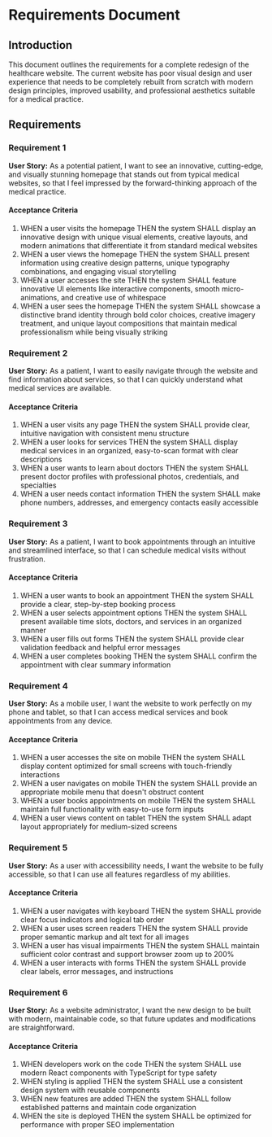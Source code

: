 # Requirements Document

## Introduction

This document outlines the requirements for a complete redesign of the healthcare website. The current website has poor visual design and user experience that needs to be completely rebuilt from scratch with modern design principles, improved usability, and professional aesthetics suitable for a medical practice.

## Requirements

### Requirement 1

**User Story:** As a potential patient, I want to see an innovative, cutting-edge, and visually stunning homepage that stands out from typical medical websites, so that I feel impressed by the forward-thinking approach of the medical practice.

#### Acceptance Criteria

1. WHEN a user visits the homepage THEN the system SHALL display an innovative design with unique visual elements, creative layouts, and modern animations that differentiate it from standard medical websites
2. WHEN a user views the homepage THEN the system SHALL present information using creative design patterns, unique typography combinations, and engaging visual storytelling
3. WHEN a user accesses the site THEN the system SHALL feature innovative UI elements like interactive components, smooth micro-animations, and creative use of whitespace
4. WHEN a user sees the homepage THEN the system SHALL showcase a distinctive brand identity through bold color choices, creative imagery treatment, and unique layout compositions that maintain medical professionalism while being visually striking

### Requirement 2

**User Story:** As a patient, I want to easily navigate through the website and find information about services, so that I can quickly understand what medical services are available.

#### Acceptance Criteria

1. WHEN a user visits any page THEN the system SHALL provide clear, intuitive navigation with consistent menu structure
2. WHEN a user looks for services THEN the system SHALL display medical services in an organized, easy-to-scan format with clear descriptions
3. WHEN a user wants to learn about doctors THEN the system SHALL present doctor profiles with professional photos, credentials, and specialties
4. WHEN a user needs contact information THEN the system SHALL make phone numbers, addresses, and emergency contacts easily accessible

### Requirement 3

**User Story:** As a patient, I want to book appointments through an intuitive and streamlined interface, so that I can schedule medical visits without frustration.

#### Acceptance Criteria

1. WHEN a user wants to book an appointment THEN the system SHALL provide a clear, step-by-step booking process
2. WHEN a user selects appointment options THEN the system SHALL present available time slots, doctors, and services in an organized manner
3. WHEN a user fills out forms THEN the system SHALL provide clear validation feedback and helpful error messages
4. WHEN a user completes booking THEN the system SHALL confirm the appointment with clear summary information

### Requirement 4

**User Story:** As a mobile user, I want the website to work perfectly on my phone and tablet, so that I can access medical services and book appointments from any device.

#### Acceptance Criteria

1. WHEN a user accesses the site on mobile THEN the system SHALL display content optimized for small screens with touch-friendly interactions
2. WHEN a user navigates on mobile THEN the system SHALL provide an appropriate mobile menu that doesn't obstruct content
3. WHEN a user books appointments on mobile THEN the system SHALL maintain full functionality with easy-to-use form inputs
4. WHEN a user views content on tablet THEN the system SHALL adapt layout appropriately for medium-sized screens

### Requirement 5

**User Story:** As a user with accessibility needs, I want the website to be fully accessible, so that I can use all features regardless of my abilities.

#### Acceptance Criteria

1. WHEN a user navigates with keyboard THEN the system SHALL provide clear focus indicators and logical tab order
2. WHEN a user uses screen readers THEN the system SHALL provide proper semantic markup and alt text for all images
3. WHEN a user has visual impairments THEN the system SHALL maintain sufficient color contrast and support browser zoom up to 200%
4. WHEN a user interacts with forms THEN the system SHALL provide clear labels, error messages, and instructions

### Requirement 6

**User Story:** As a website administrator, I want the new design to be built with modern, maintainable code, so that future updates and modifications are straightforward.

#### Acceptance Criteria

1. WHEN developers work on the code THEN the system SHALL use modern React components with TypeScript for type safety
2. WHEN styling is applied THEN the system SHALL use a consistent design system with reusable components
3. WHEN new features are added THEN the system SHALL follow established patterns and maintain code organization
4. WHEN the site is deployed THEN the system SHALL be optimized for performance with proper SEO implementation